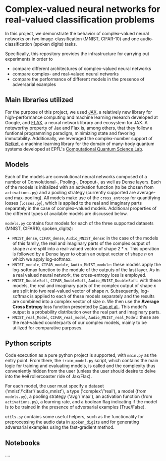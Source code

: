 
# Complex-valued neural networks for real-valued classification problems

In this project, we demonstrate the behavior of complex-valued neural networks on two image-classification (MNIST, CIFAR-10) and one audio-classification (spoken digits) tasks. 

Specifically, this repository provides the infrastructure for carrying out experiments in order to 
- compare different architectures of complex-valued neural networks
- compare complex- and real-valued neural networks
- compare the performance of different models in the presence of adversarial examples

## Main libraries utilized

For the purpose of this project, we used [JAX](https://jax.readthedocs.io/en/latest/), a relatively new library for high-performance computing and machine learning research developed at Google, and [FLAX](https://flax.readthedocs.io/en/latest/), a neural network library and ecosystem for JAX. A noteworthy property of Jax and Flax is, among others, that they follow a funtional programming paradigm, minimizing state and favoring immutability. 
Additionally, we leveraged the complex-number support of [Netket](https://www.netket.org/index.html), a machine learning library for the domain of many-body quantum systems developed at EPFL's [Computational Quantum Science Lab](https://www.epfl.ch/labs/cqsl/). 

## Models

Each of the models are convolutional neural networks composed of a number of Convolutional-, Pooling-, Dropout-, as well as Dense layers. Each of the models is initialized with an activation function (to be chosen from `activations.py`) and a pooling strategy (currently supported are average- and max-pooling). All models make use of the `cross_entropy` for quantifying losses (`losses.py`), which is applied to the real and imaginary parts separately in the case of complex-valued models.
Additional properties of the different types of available models are discussed below.

`models.py` contains four models for each of the three supported datasets (MNIST, CIFAR10, spoken_digits): 
- `MNIST_dense`, `CIFAR_dense`, `Audio_MNIST_dense`: in the case of the models of this family, the real and imaginary parts of the complex output of shape $n$ are split into a real-valued vector of shape $2*n$. This operation is followed by a Dense layer to obtain an output vector of shape $n$ on which we apply log-softmax. 
- `MNIST_module`, `CIFAR_module`, `Audio_MNIST_module`: these models apply the log-softmax function to the module of the outputs of the last layer. As in a real valued neural network, the cross-entropy loss is employed.
- `MNIST_DoubleSoft`, `CIFAR_DoubleSoft`, `Audio_MNIST_DoubleSoft`: with these models, the real and imaginary parts of the complex output of shape $n$ are split into two real-valued vector of shape $n$. Subsequently, log-softmax is applied to each of these models separately and the results are combined into a complex vector of size $n$. We then use the **Average Cross Entropy** loss function presented by [Cao et al.](https://www.mdpi.com/2072-4292/11/22/2653/htm). This model's output is a probability distribution over the real part and imaginary parts.
- `MNIST_real_Model`, `CIFAR_real_model`, `Audio_MNIST_real_Model`: these are the real-valued counterparts of our complex models, mainly to be utilized for comparative purposes. 

## Python scripts

Code execution as a pure python project is supported, with `main.py` as the entry point. From there, the `train_model.py` script, which contains the main logic for training and evaluating models, is called and the complexity thus conveniently hidden from the user (unless the user should desire to delve into the ~~hell~~ rollercoaster ride of Jax/Flax). 

For each model, the user must specify a dataset ('mnist'/'cifar'/'audio_mnist'), a type ('complex'/'real'), a model (from `models.py`), a pooling strategy ('avg'/'max'), an activation function (from `activations.py`), a learning rate, and a boolean flag indicating if the model is to be trained in the presence of adversarial examples (True/False).

`utils.py` contains some useful helpers, such as the functionality for preprocessing the audio data in `spoken_digits` and for generating adversarial examples using the fast-gradient method.

## Notebooks

.... 